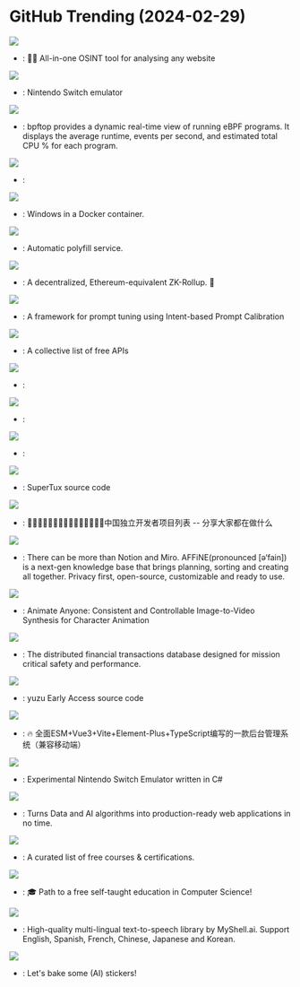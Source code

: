 # GitHub Trending (2024-02-29)

![](https://img.shields.io/badge/TypeScript-New%202-green?style=flat-square&logo=appveyor)
- [](https://github.comundefined): 🕵️‍♂️ All-in-one OSINT tool for analysing any website

![](https://img.shields.io/badge/C%2B%2B-New%201-green?style=flat-square&logo=appveyor)
- [](https://github.comundefined): Nintendo Switch emulator

![](https://img.shields.io/badge/Rust-New%20237-green?style=flat-square&logo=appveyor)
- [](https://github.comundefined): bpftop provides a dynamic real-time view of running eBPF programs. It displays the average runtime, events per second, and estimated total CPU % for each program.

![](https://img.shields.io/badge/C%2B%2B-New%2095-green?style=flat-square&logo=appveyor)
- [](https://github.comundefined): 

![](https://img.shields.io/badge/Shell-New%20918-green?style=flat-square&logo=appveyor)
- [](https://github.comundefined): Windows in a Docker container.

![](https://img.shields.io/badge/none-New%20101-green?style=flat-square&logo=appveyor)
- [](https://github.comundefined): Automatic polyfill service.

![](https://img.shields.io/badge/HTML-New%20167-green?style=flat-square&logo=appveyor)
- [](https://github.comundefined): A decentralized, Ethereum-equivalent ZK-Rollup. 🥁

![](https://img.shields.io/badge/Python-New%20176-green?style=flat-square&logo=appveyor)
- [](https://github.comundefined): A framework for prompt tuning using Intent-based Prompt Calibration

![](https://img.shields.io/badge/Python-New%20527-green?style=flat-square&logo=appveyor)
- [](https://github.comundefined): A collective list of free APIs

![](https://img.shields.io/badge/JavaScript-New%20788-green?style=flat-square&logo=appveyor)
- [](https://github.comundefined): 

![](https://img.shields.io/badge/none-New%201-green?style=flat-square&logo=appveyor)
- [](https://github.comundefined): 

![](https://img.shields.io/badge/C%2B%2B-New%2031-green?style=flat-square&logo=appveyor)
- [](https://github.comundefined): 

![](https://img.shields.io/badge/C%2B%2B-New%2064-green?style=flat-square&logo=appveyor)
- [](https://github.comundefined): SuperTux source code

![](https://img.shields.io/badge/none-New%20137-green?style=flat-square&logo=appveyor)
- [](https://github.comundefined): 👩🏿‍💻👨🏾‍💻👩🏼‍💻👨🏽‍💻👩🏻‍💻中国独立开发者项目列表 -- 分享大家都在做什么

![](https://img.shields.io/badge/TypeScript-New%20364-green?style=flat-square&logo=appveyor)
- [](https://github.comundefined): There can be more than Notion and Miro. AFFiNE(pronounced [ə‘fain]) is a next-gen knowledge base that brings planning, sorting and creating all together. Privacy first, open-source, customizable and ready to use.

![](https://img.shields.io/badge/none-New%2084-green?style=flat-square&logo=appveyor)
- [](https://github.comundefined): Animate Anyone: Consistent and Controllable Image-to-Video Synthesis for Character Animation

![](https://img.shields.io/badge/Zig-New%20308-green?style=flat-square&logo=appveyor)
- [](https://github.comundefined): The distributed financial transactions database designed for mission critical safety and performance.

![](https://img.shields.io/badge/C%2B%2B-New%209-green?style=flat-square&logo=appveyor)
- [](https://github.comundefined): yuzu Early Access source code

![](https://img.shields.io/badge/Vue-New%20208-green?style=flat-square&logo=appveyor)
- [](https://github.comundefined): 🔥 全面ESM+Vue3+Vite+Element-Plus+TypeScript编写的一款后台管理系统（兼容移动端）

![](https://img.shields.io/badge/C%23-New%2050-green?style=flat-square&logo=appveyor)
- [](https://github.comundefined): Experimental Nintendo Switch Emulator written in C#

![](https://img.shields.io/badge/Python-New%20361-green?style=flat-square&logo=appveyor)
- [](https://github.comundefined): Turns Data and AI algorithms into production-ready web applications in no time.

![](https://img.shields.io/badge/none-New%20108-green?style=flat-square&logo=appveyor)
- [](https://github.comundefined): A curated list of free courses & certifications.

![](https://img.shields.io/badge/none-New%20287-green?style=flat-square&logo=appveyor)
- [](https://github.comundefined): 🎓 Path to a free self-taught education in Computer Science!

![](https://img.shields.io/badge/Python-New%20343-green?style=flat-square&logo=appveyor)
- [](https://github.comundefined): High-quality multi-lingual text-to-speech library by MyShell.ai. Support English, Spanish, French, Chinese, Japanese and Korean.

![](https://img.shields.io/badge/Elixir-New%2043-green?style=flat-square&logo=appveyor)
- [](https://github.comundefined): Let's bake some (AI) stickers!


